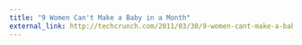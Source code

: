 ```yaml
---
title: "9 Women Can't Make a Baby in a Month"
external_link: http://techcrunch.com/2011/03/30/9-women-cant-make-a-baby-in-a-month/
---
```



